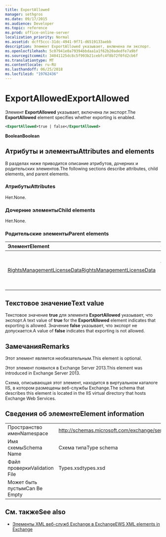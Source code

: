 ```yaml
---
title: ExportAllowed
manager: sethgros
ms.date: 09/17/2015
ms.audience: Developer
ms.topic: reference
ms.prod: office-online-server
localization_priority: Normal
ms.assetid: dcff5ccc-31dc-4941-9f71-d6519133aebb
description: Элемент ExportAllowed указывает, включена ли экспорт.
ms.openlocfilehash: 5c07941e0a79394bbdaa1a1f62b20adedfe7a9bf
ms.sourcegitcommit: 34041125dc8c5f993b21cebfc4f8b72f0fd2cb6f
ms.translationtype: MT
ms.contentlocale: ru-RU
ms.lasthandoff: 06/25/2018
ms.locfileid: "19762436"
---
```

# <a name="exportallowed"></a><span data-ttu-id="8c044-103">ExportAllowed</span><span class="sxs-lookup"><span data-stu-id="8c044-103">ExportAllowed</span></span>

<span data-ttu-id="8c044-104">Элемент **ExportAllowed** указывает, включена ли экспорт.</span><span class="sxs-lookup"><span data-stu-id="8c044-104">The **ExportAllowed** element specifies whether exporting is enabled.</span></span> 
  
```XML
<ExportAllowed>true | false</ExportAllowed>
```

 <span data-ttu-id="8c044-105">**Boolean**</span><span class="sxs-lookup"><span data-stu-id="8c044-105">**Boolean**</span></span>
## <a name="attributes-and-elements"></a><span data-ttu-id="8c044-106">Атрибуты и элементы</span><span class="sxs-lookup"><span data-stu-id="8c044-106">Attributes and elements</span></span>

<span data-ttu-id="8c044-107">В разделах ниже приводится описание атрибутов, дочерних и родительских элементов.</span><span class="sxs-lookup"><span data-stu-id="8c044-107">The following sections describe attributes, child elements, and parent elements.</span></span>
  
### <a name="attributes"></a><span data-ttu-id="8c044-108">Атрибуты</span><span class="sxs-lookup"><span data-stu-id="8c044-108">Attributes</span></span>

<span data-ttu-id="8c044-109">Нет.</span><span class="sxs-lookup"><span data-stu-id="8c044-109">None.</span></span>
  
### <a name="child-elements"></a><span data-ttu-id="8c044-110">Дочерние элементы</span><span class="sxs-lookup"><span data-stu-id="8c044-110">Child elements</span></span>

<span data-ttu-id="8c044-111">Нет.</span><span class="sxs-lookup"><span data-stu-id="8c044-111">None.</span></span>
  
### <a name="parent-elements"></a><span data-ttu-id="8c044-112">Родительские элементы</span><span class="sxs-lookup"><span data-stu-id="8c044-112">Parent elements</span></span>

|<span data-ttu-id="8c044-113">**Элемент**</span><span class="sxs-lookup"><span data-stu-id="8c044-113">**Element**</span></span>|<span data-ttu-id="8c044-114">**Описание**</span><span class="sxs-lookup"><span data-stu-id="8c044-114">**Description**</span></span>|
|:-----|:-----|
|[<span data-ttu-id="8c044-115">RightsManagementLicenseData</span><span class="sxs-lookup"><span data-stu-id="8c044-115">RightsManagementLicenseData</span></span>](rightsmanagementlicensedata.md) <br/> |<span data-ttu-id="8c044-116">Задает сведения о лицензии управления правами.</span><span class="sxs-lookup"><span data-stu-id="8c044-116">Specifies information about the rights management license.</span></span>  <br/> |
   
## <a name="text-value"></a><span data-ttu-id="8c044-117">Текстовое значение</span><span class="sxs-lookup"><span data-stu-id="8c044-117">Text value</span></span>

<span data-ttu-id="8c044-118">Текстовое значение **true** для элемента **ExportAllowed** указывает, что экспорт.</span><span class="sxs-lookup"><span data-stu-id="8c044-118">A text value of **true** for the **ExportAllowed** element indicates that exporting is allowed.</span></span> <span data-ttu-id="8c044-119">Значение **false** указывает, что экспорт не допускается.</span><span class="sxs-lookup"><span data-stu-id="8c044-119">A value of **false** indicates that exporting is not allowed.</span></span> 
  
## <a name="remarks"></a><span data-ttu-id="8c044-120">Замечания</span><span class="sxs-lookup"><span data-stu-id="8c044-120">Remarks</span></span>

<span data-ttu-id="8c044-121">Этот элемент является необязательным.</span><span class="sxs-lookup"><span data-stu-id="8c044-121">This element is optional.</span></span>
  
<span data-ttu-id="8c044-122">Этот элемент появился в Exchange Server 2013.</span><span class="sxs-lookup"><span data-stu-id="8c044-122">This element was introduced in Exchange Server 2013.</span></span>
  
<span data-ttu-id="8c044-123">Схема, описывающая этот элемент, находится в виртуальном каталоге IIS, в котором размещены веб-службы Exchange.</span><span class="sxs-lookup"><span data-stu-id="8c044-123">The schema that describes this element is located in the IIS virtual directory that hosts Exchange Web Services.</span></span>
  
## <a name="element-information"></a><span data-ttu-id="8c044-124">Сведения об элементе</span><span class="sxs-lookup"><span data-stu-id="8c044-124">Element information</span></span>

|||
|:-----|:-----|
|<span data-ttu-id="8c044-125">Пространство имен</span><span class="sxs-lookup"><span data-stu-id="8c044-125">Namespace</span></span>  <br/> |http://schemas.microsoft.com/exchange/services/2006/types  <br/> |
|<span data-ttu-id="8c044-126">Имя схемы</span><span class="sxs-lookup"><span data-stu-id="8c044-126">Schema Name</span></span>  <br/> |<span data-ttu-id="8c044-127">Схема типа</span><span class="sxs-lookup"><span data-stu-id="8c044-127">Type schema</span></span>  <br/> |
|<span data-ttu-id="8c044-128">Файл проверки</span><span class="sxs-lookup"><span data-stu-id="8c044-128">Validation File</span></span>  <br/> |<span data-ttu-id="8c044-129">Types.xsd</span><span class="sxs-lookup"><span data-stu-id="8c044-129">types.xsd</span></span>  <br/> |
|<span data-ttu-id="8c044-130">Может быть пустым</span><span class="sxs-lookup"><span data-stu-id="8c044-130">Can Be Empty</span></span>  <br/> ||
   
## <a name="see-also"></a><span data-ttu-id="8c044-131">См. также</span><span class="sxs-lookup"><span data-stu-id="8c044-131">See also</span></span>



- [<span data-ttu-id="8c044-132">Элементы XML веб-служб Exchange в Exchange</span><span class="sxs-lookup"><span data-stu-id="8c044-132">EWS XML elements in Exchange</span></span>](ews-xml-elements-in-exchange.md)

